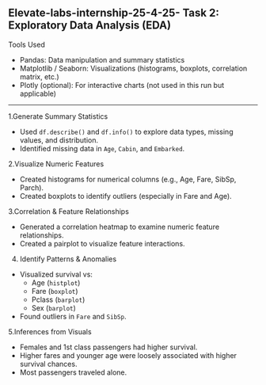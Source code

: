  Elevate-labs-internship-25-4-25-
Task 2: Exploratory Data Analysis (EDA)
---
Tools Used
- Pandas: Data manipulation and summary statistics
- Matplotlib / Seaborn: Visualizations (histograms, boxplots, correlation matrix, etc.)
- Plotly (optional): For interactive charts (not used in this run but applicable)
---
1.Generate Summary Statistics
- Used `df.describe()` and `df.info()` to explore data types, missing values, and distribution.
- Identified missing data in `Age`, `Cabin`, and `Embarked`.

2.Visualize Numeric Features
- Created histograms for numerical columns (e.g., Age, Fare, SibSp, Parch).
- Created boxplots to identify outliers (especially in Fare and Age).

3.Correlation & Feature Relationships
- Generated a correlation heatmap to examine numeric feature relationships.
- Created a pairplot to visualize feature interactions.

4. Identify Patterns & Anomalies
- Visualized survival vs:
  - Age (`histplot`)
  - Fare (`boxplot`)
  - Pclass (`barplot`)
  - Sex (`barplot`)
- Found outliers in `Fare` and `SibSp`.

5.Inferences from Visuals
- Females and 1st class passengers had higher survival.
- Higher fares and younger age were loosely associated with higher survival chances.
- Most passengers traveled alone.
